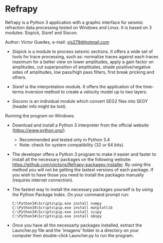 # Refrapy
Refrapy is a Python 3 application with a graphic interface for seismic refraction data processing tested on Windows and Linux. It is based on 3 modules: Sispick, Sisref and Siscon.

Author: Victor Guedes, e-mail: vjs279@hotmail.com

- Sispick is a module to process seismic sections. It offers a wide set of tools for trace processing, such as: normalize traces against each traces maximum for a better view on lower amplitudes, apply a gain factor on amplitudes, cut superposition of amplitudes, shade positive/negative sides of amplitudes, low pass/high pass filters, first break pricking and others.

- Sisref is the interpretation module. It offers the application of the time-terms inversion method to create a velocity model up to two layers.
  
- Sisconv is an individual module which convert SEG2 files into SEGY (header info might be lost).
 
Running the program on Windows:

 - Download and install a Python 3 interpreter from the official website (https://www.python.org/).
    - Recommended and tested only in Python 3.4
    - Note: check for system compatibility (32 or 64 bits).
    
 - The developer offers a Python 3 program to make it easier and faster to install all the necessary packages on the following website: https://github.com/viictorjs/Refrapy-packages-installer. By using this method you will not be getting the lastest versions of each package. If you wish to have those you need to install the packages manually (requires internet connection).
 
 - The fastest way to install the necessary packages yourself is by using the Python Package Index. On your command prompt run:
   ```
   C:\Python34\Scripts\pip.exe install numpy
   C:\Python34\Scripts\pip.exe install matplotlib
   C:\Python34\Scripts\pip.exe install scipy
   C:\Python34\Scripts\pip.exe install obspy
   ```
    
- Once you have all the necessarty packages installed, extract the Launcher.py file and the 'imagens' folder to a directory on your computer then double-click Launcher.py to run the program.
